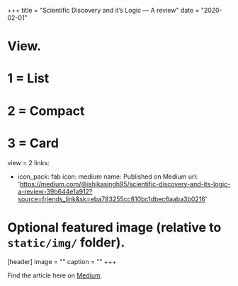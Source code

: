 +++
title = "Scientific Discovery and it’s Logic — A review"
date = "2020-02-01"
# View.
#   1 = List
#   2 = Compact
#   3 = Card
view = 2
links:
  - icon_pack: fab
    icon: medium
    name: Published on Medium
    url: 'https://medium.com/@ishikasingh95/scientific-discovery-and-its-logic-a-review-39b644e1a912?source=friends_link&sk=eba783255cc810bc1dbec6aaba3b0216'
# Optional featured image (relative to `static/img/` folder).
[header]
image = ""
caption = ""
+++

Find the article here on [Medium](ttps://medium.com/@ishikasingh95/scientific-discovery-and-its-logic-a-review-39b644e1a912?source=friends_link&sk=eba783255cc810bc1dbec6aaba3b0216).

